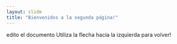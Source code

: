 ```yaml
---
layout: slide
title: "Bienvenidos a la segunda página!"
---
```

edito el documento 
Utiliza la flecha hacia la izquierda para volver!
